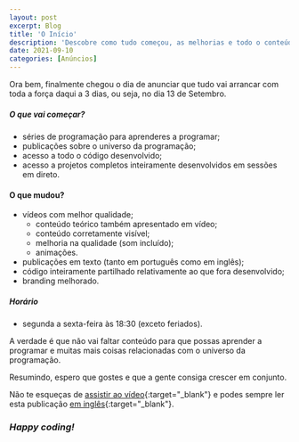 ```yaml
---
layout: post
excerpt: Blog
title: 'O Início'
description: 'Descobre como tudo começou, as melhorias e todo o conteúdo a que tens acesso de forma totalmente gratuita. Nunca o aprender a programar foi tão fácil.'
date: 2021-09-10
categories: [Anúncios]
---
```


Ora bem, finalmente chegou o dia de anunciar que tudo vai arrancar com toda a força daqui a 3 dias, ou seja, no dia 13 de Setembro.

##### O que vai começar?

- séries de programação para aprenderes a programar;
- publicações sobre o universo da programação;
- acesso a todo o código desenvolvido;
- acesso a projetos completos inteiramente desenvolvidos em sessões em direto.

#### O que mudou?

- vídeos com melhor qualidade;
  - conteúdo teórico também apresentado em vídeo;
  - conteúdo corretamente visível;
  - melhoria na qualidade (som incluído);
  - animações.
- publicações em texto (tanto em português como em inglês);
- código inteiramente partilhado relativamente ao que fora desenvolvido;
- branding melhorado.

##### Horário

- segunda a sexta-feira às 18:30 (exceto feriados).

A verdade é que não vai faltar conteúdo para que possas aprender a programar e muitas mais coisas relacionadas com o universo da programação.

Resumindo, espero que gostes e que a gente consiga crescer em conjunto.

Não te esqueças de [assistir ao vídeo](https://youtu.be/6RZhVhJuzv8){:target="\_blank"} e podes sempre ler esta publicação [em inglês](https://nelsonsilvadev.com/blog/20210910/the-beginning-in-python/){:target="\_blank"}.

### _Happy coding!_
